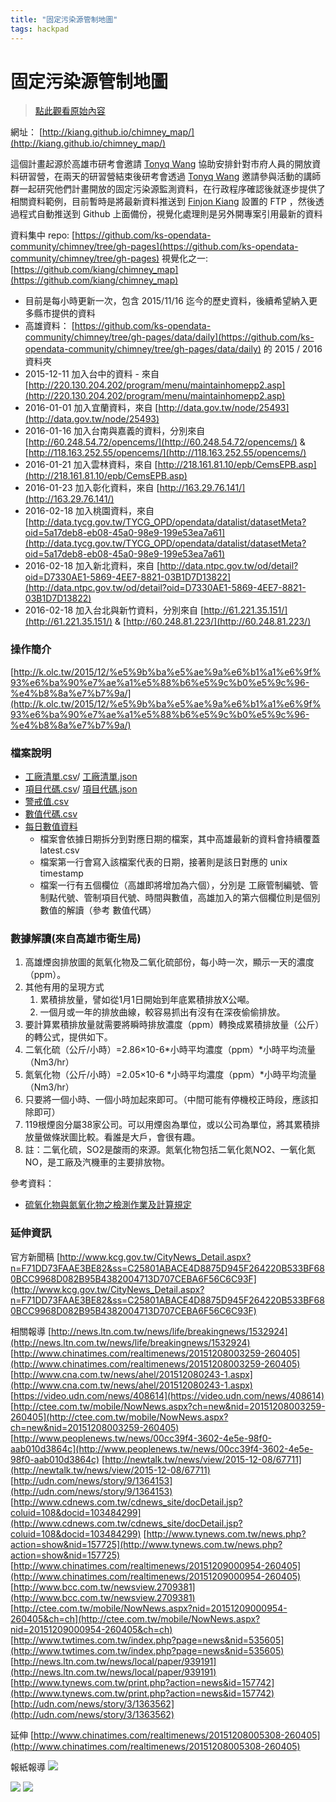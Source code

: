 ```yaml
---
title: "固定污染源管制地圖"
tags: hackpad
---
```


# 固定污染源管制地圖

> [點此觀看原始內容](https://g0v.hackpad.tw/ndUPo4GAK5N)


網址： [http://kiang.github.io/chimney_map/](http://kiang.github.io/chimney_map/)

這個計畫起源於高雄市研考會邀請 [Tonyq Wang](https://g0v.hackpad.tw/ep/profile/CJ5aesK98AN) 協助安排針對市府人員的開放資料研習營，在兩天的研習營結束後研考會透過 [Tonyq Wang](https://g0v.hackpad.tw/ep/profile/CJ5aesK98AN) 邀請參與活動的講師群一起研究他們計畫開放的固定污染源監測資料，在行政程序確認後就逐步提供了相關資料範例，目前暫時是將最新資料推送到 [Finjon Kiang](https://g0v.hackpad.tw/ep/profile/G4yGGowBe3x) 設置的 FTP ，然後透過程式自動推送到 Github 上面備份，視覺化處理則是另外開專案引用最新的資料

資料集中 repo: [https://github.com/ks-opendata-community/chimney/tree/gh-pages](https://github.com/ks-opendata-community/chimney/tree/gh-pages)
視覺化之一: [https://github.com/kiang/chimney_map](https://github.com/kiang/chimney_map)

- 目前是每小時更新一次，包含 2015/11/16 迄今的歷史資料，後續希望納入更多縣市提供的資料
- 高雄資料： [https://github.com/ks-opendata-community/chimney/tree/gh-pages/data/daily](https://github.com/ks-opendata-community/chimney/tree/gh-pages/data/daily) 的 2015 / 2016 資料夾
- 2015-12-11 加入台中的資料 - 來自 [http://220.130.204.202/program/menu/maintainhomepp2.asp](http://220.130.204.202/program/menu/maintainhomepp2.asp)
- 2016-01-01 加入宜蘭資料，來自 [http://data.gov.tw/node/25493](http://data.gov.tw/node/25493)
- 2016-01-16 加入台南與嘉義的資料，分別來自 [http://60.248.54.72/opencems/](http://60.248.54.72/opencems/) & [http://118.163.252.55/opencems/](http://118.163.252.55/opencems/)
- 2016-01-21 加入雲林資料，來自 [http://218.161.81.10/epb/CemsEPB.asp](http://218.161.81.10/epb/CemsEPB.asp)
- 2016-01-23 加入彰化資料，來自 [http://163.29.76.141/](http://163.29.76.141/)
- 2016-02-18 加入桃園資料，來自 [http://data.tycg.gov.tw/TYCG_OPD/opendata/datalist/datasetMeta?oid=5a17deb8-eb08-45a0-98e9-199e53ea7a61](http://data.tycg.gov.tw/TYCG_OPD/opendata/datalist/datasetMeta?oid=5a17deb8-eb08-45a0-98e9-199e53ea7a61)
- 2016-02-18 加入新北資料，來自 [http://data.ntpc.gov.tw/od/detail?oid=D7330AE1-5869-4EE7-8821-03B1D7D13822](http://data.ntpc.gov.tw/od/detail?oid=D7330AE1-5869-4EE7-8821-03B1D7D13822)
- 2016-02-18 加入台北與新竹資料，分別來自 [http://61.221.35.151/](http://61.221.35.151/) & [http://60.248.81.223/](http://60.248.81.223/)

### 操作簡介

[http://k.olc.tw/2015/12/%e5%9b%ba%e5%ae%9a%e6%b1%a1%e6%9f%93%e6%ba%90%e7%ae%a1%e5%88%b6%e5%9c%b0%e5%9c%96-%e4%b8%8a%e7%b7%9a/](http://k.olc.tw/2015/12/%e5%9b%ba%e5%ae%9a%e6%b1%a1%e6%9f%93%e6%ba%90%e7%ae%a1%e5%88%b6%e5%9c%b0%e5%9c%96-%e4%b8%8a%e7%b7%9a/)

### 檔案說明

- [工廠清單.csv](https://github.com/ks-opendata-community/chimney/blob/gh-pages/data/%E5%B7%A5%E5%BB%A0%E6%B8%85%E5%96%AE.csv)/ [工廠清單.json](https://github.com/ks-opendata-community/chimney/blob/gh-pages/data/%E5%B7%A5%E5%BB%A0%E6%B8%85%E5%96%AE.json)
- [項目代碼.csv](https://github.com/ks-opendata-community/chimney/blob/gh-pages/data/%E9%A0%85%E7%9B%AE%E4%BB%A3%E7%A2%BC.csv)/ [項目代碼.json](https://github.com/ks-opendata-community/chimney/blob/gh-pages/data/%E9%A0%85%E7%9B%AE%E4%BB%A3%E7%A2%BC.json)
- [警戒值.csv](https://github.com/ks-opendata-community/chimney/blob/gh-pages/data/%E8%AD%A6%E6%88%92%E5%80%BC.csv)
- [數值代碼.csv](https://github.com/ks-opendata-community/chimney/blob/gh-pages/data/%E6%95%B8%E5%80%BC%E4%BB%A3%E7%A2%BC.csv)
- [每日數值資料](https://github.com/ks-opendata-community/chimney/tree/gh-pages/data/daily)
    - 檔案會依據日期拆分到對應日期的檔案，其中高雄最新的資料會持續覆蓋 latest.csv
    - 檔案第一行會寫入該檔案代表的日期，接著則是該日對應的 unix timestamp
    - 檔案一行有五個欄位（高雄即將增加為六個），分別是 工廠管制編號、管制點代號、管制項目代號、時間與數值，高雄加入的第六個欄位則是個別數值的解讀（參考 數值代碼）

### 數據解讀(來自高雄市衛生局)


1.  高雄煙囪排放圖的氮氧化物及二氧化硫部份，每小時一次，顯示一天的濃度（ppm）。
2.  其他有用的呈現方式
    1.  累積排放量，譬如從1月1日開始到年底累積排放X公噸。
    2.  一個月或一年的排放曲線，較容易抓出有沒有在深夜偷偷排放。
3.  要計算累積排放量就需要將瞬時排放濃度（ppm）轉換成累積排放量（公斤）的轉公式，提供如下。
4.  二氧化硫（公斤/小時）=2.86×10-6*小時平均濃度（ppm）*小時平均流量（Nm3/hr）
5.  氮氧化物（公斤/小時）=2.05×10-6 *小時平均濃度（ppm）*小時平均流量（Nm3/hr）
6.  只要將一個小時、一個小時加起來即可。（中間可能有停機校正時段，應該扣除即可）
7.  119根煙囪分屬38家公司。可以用煙囪為單位，或以公司為單位，將其累積排放量做條狀圖比較。看誰是大戶，會很有趣。
8.  註：二氧化硫，SO2是酸雨的來源。氮氧化物包括二氧化氮NO2、一氧化氮NO，是工廠及汽機車的主要排放物。

參考資料：
- [硫氧化物與氮氧化物之檢測作業及計算規定](http://www1.hl.gov.tw/webplaw/data/%E9%99%84%E9%8C%84%E7%A1%AB%E6%B0%A7%E5%8C%96%E7%89%A9%E8%88%87%E6%B0%AE%E6%B0%A7%E5%8C%96%E7%89%A9%E4%B9%8B%E6%AA%A2%E6%B8%AC%E4%BD%9C%E6%A5%AD%E5%8F%8A%E8%A8%88%E7%AE%97%E8%A6%8F%E5%AE%9A.htm)

### 延伸資訊

官方新聞稿
[http://www.kcg.gov.tw/CityNews_Detail.aspx?n=F71DD73FAAE3BE82&ss=C25801ABACE4D8875D945F264220B533BF680BCC9968D082B95B4382004713D707CEBA6F56C6C93F](http://www.kcg.gov.tw/CityNews_Detail.aspx?n=F71DD73FAAE3BE82&ss=C25801ABACE4D8875D945F264220B533BF680BCC9968D082B95B4382004713D707CEBA6F56C6C93F)

相關報導
[http://news.ltn.com.tw/news/life/breakingnews/1532924](http://news.ltn.com.tw/news/life/breakingnews/1532924)
[http://www.chinatimes.com/realtimenews/20151208003259-260405](http://www.chinatimes.com/realtimenews/20151208003259-260405)
[http://www.cna.com.tw/news/ahel/201512080243-1.aspx](http://www.cna.com.tw/news/ahel/201512080243-1.aspx)
[https://video.udn.com/news/408614](https://video.udn.com/news/408614)
[http://ctee.com.tw/mobile/NowNews.aspx?ch=new&nid=20151208003259-260405](http://ctee.com.tw/mobile/NowNews.aspx?ch=new&nid=20151208003259-260405)
[http://www.peoplenews.tw/news/00cc39f4-3602-4e5e-98f0-aab010d3864c](http://www.peoplenews.tw/news/00cc39f4-3602-4e5e-98f0-aab010d3864c)
[http://newtalk.tw/news/view/2015-12-08/67711](http://newtalk.tw/news/view/2015-12-08/67711)
[http://udn.com/news/story/9/1364153](http://udn.com/news/story/9/1364153)
[http://www.cdnews.com.tw/cdnews_site/docDetail.jsp?coluid=108&docid=103484299](http://www.cdnews.com.tw/cdnews_site/docDetail.jsp?coluid=108&docid=103484299)
[http://www.tynews.com.tw/news.php?action=show&nid=157725](http://www.tynews.com.tw/news.php?action=show&nid=157725)
[http://www.chinatimes.com/realtimenews/20151209000954-260405](http://www.chinatimes.com/realtimenews/20151209000954-260405)
[http://www.bcc.com.tw/newsview.2709381](http://www.bcc.com.tw/newsview.2709381)
[http://ctee.com.tw/mobile/NowNews.aspx?nid=20151209000954-260405&ch=ch](http://ctee.com.tw/mobile/NowNews.aspx?nid=20151209000954-260405&ch=ch)
[http://www.twtimes.com.tw/index.php?page=news&nid=535605](http://www.twtimes.com.tw/index.php?page=news&nid=535605)
[http://news.ltn.com.tw/news/local/paper/939191](http://news.ltn.com.tw/news/local/paper/939191)
[http://www.tynews.com.tw/print.php?action=news&id=157742](http://www.tynews.com.tw/print.php?action=news&id=157742)
[http://udn.com/news/story/3/1363562](http://udn.com/news/story/3/1363562)

延伸
[http://www.chinatimes.com/realtimenews/20151208005308-260405](http://www.chinatimes.com/realtimenews/20151208005308-260405)

報紙報導
![](https://g0vhackmd.blob.core.windows.net/g0v-hackmd-images/upload_4a71bdedc3a047dba56fa76555f4ae51)

![](https://g0vhackmd.blob.core.windows.net/g0v-hackmd-images/upload_009e0b3342cf4a31e2da1415690e36b5)
![](https://g0vhackmd.blob.core.windows.net/g0v-hackmd-images/upload_26b395218f7f43f0399e3887d0296c2f)

